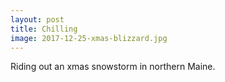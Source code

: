 ```yaml
---
layout: post
title: Chilling
image: 2017-12-25-xmas-blizzard.jpg
---
```


Riding out an xmas snowstorm in northern Maine. 
